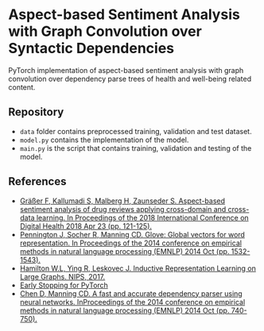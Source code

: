 # Aspect-based Sentiment Analysis with Graph Convolution over Syntactic Dependencies
PyTorch implementation of aspect-based sentiment analysis with graph convolution over dependency parse trees of health and well-being related content.

## Repository
* `data` folder contains preprocessed training, validation and test dataset. 
* `model.py` contains the implementation of the model.
* `main.py` is the script that contains training, validation and testing of the model.

## References
* [Gräßer F, Kallumadi S, Malberg H, Zaunseder S. Aspect-based sentiment analysis of drug reviews applying cross-domain and cross-data learning. In Proceedings of the 2018 International Conference on Digital Health 2018 Apr 23 (pp. 121-125).](https://archive.ics.uci.edu/ml/datasets/Drug+Review+Dataset+%28Drugs.com%29)
* [Pennington J, Socher R, Manning CD. Glove: Global vectors for word representation. In Proceedings of the 2014 conference on empirical methods in natural language processing (EMNLP) 2014 Oct (pp. 1532-1543).](https://www.aclweb.org/anthology/D14-1162.pdf)
* [Hamilton W.L, Ying R, Leskovec J. Inductive Representation Learning on Large Graphs. NIPS, 2017.](https://papers.nips.cc/paper/2017/file/5dd9db5e033da9c6fb5ba83c7a7ebea9-Paper.pdf)
* [Early Stopping for PyTorch](https://github.com/Bjarten/early-stopping-pytorch)
* [Chen D, Manning CD. A fast and accurate dependency parser using neural networks. InProceedings of the 2014 conference on empirical methods in natural language processing (EMNLP) 2014 Oct (pp. 740-750).](https://www.aclweb.org/anthology/D14-1082.pdf)
